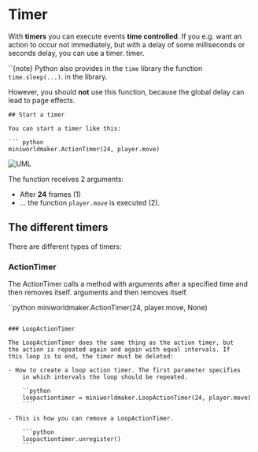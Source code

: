 # Timer

With **timers** you can execute events **time controlled**. If you
e.g. want an action to occur not immediately, but with a delay of some
milliseconds or seconds delay, you can use a timer.
timer.

``{note}
Python also provides in the `time` library the function `time.sleep(...)`.
in the library.

However, you should **not** use this function, because the global
delay can lead to page effects.
```
## Start a timer

You can start a timer like this:

``` python
miniworldmaker.ActionTimer(24, player.move)
```

![UML](/_images/actiontimer.png)

The function receives 2 arguments:

- After **24** frames (1)
- \... the function `player.move` is executed (2).

## The different timers

There are different types of timers:

### ActionTimer

The ActionTimer calls a method with arguments after a specified time and then removes itself.
arguments and then removes itself.

``python
miniworldmaker.ActionTimer(24, player.move, None)
```

### LoopActionTimer

The LoopActionTimer does the same thing as the action timer, but
the action is repeated again and again with equal intervals. If
this loop is to end, the timer must be deleted:

- How to create a loop action timer. The first parameter specifies
    in which intervals the loop should be repeated.

    ``python
    loopactiontimer = miniworldmaker.LoopActionTimer(24, player.move)
    ```

- This is how you can remove a LoopActionTimer.

    ```python
    loopactiontimer.unregister()
    ```
